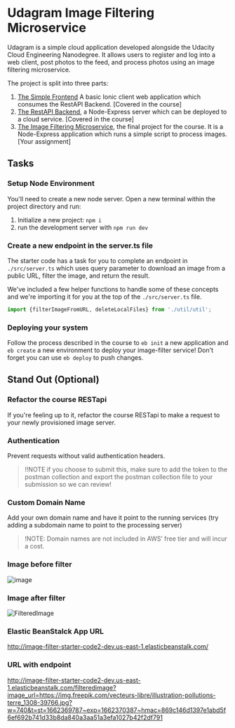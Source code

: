 # Udagram Image Filtering Microservice

Udagram is a simple cloud application developed alongside the Udacity Cloud Engineering Nanodegree. It allows users to register and log into a web client, post photos to the feed, and process photos using an image filtering microservice.

The project is split into three parts:
1. [The Simple Frontend](https://github.com/udacity/cloud-developer/tree/master/course-02/exercises/udacity-c2-frontend)
A basic Ionic client web application which consumes the RestAPI Backend. [Covered in the course]
2. [The RestAPI Backend](https://github.com/udacity/cloud-developer/tree/master/course-02/exercises/udacity-c2-restapi), a Node-Express server which can be deployed to a cloud service. [Covered in the course]
3. [The Image Filtering Microservice](https://github.com/udacity/cloud-developer/tree/master/course-02/project/image-filter-starter-code), the final project for the course. It is a Node-Express application which runs a simple script to process images. [Your assignment]

## Tasks

### Setup Node Environment

You'll need to create a new node server. Open a new terminal within the project directory and run:

1. Initialize a new project: `npm i`
2. run the development server with `npm run dev`

### Create a new endpoint in the server.ts file

The starter code has a task for you to complete an endpoint in `./src/server.ts` which uses query parameter to download an image from a public URL, filter the image, and return the result.

We've included a few helper functions to handle some of these concepts and we're importing it for you at the top of the `./src/server.ts`  file.

```typescript
import {filterImageFromURL, deleteLocalFiles} from './util/util';
```

### Deploying your system

Follow the process described in the course to `eb init` a new application and `eb create` a new environment to deploy your image-filter service! Don't forget you can use `eb deploy` to push changes.

## Stand Out (Optional)

### Refactor the course RESTapi

If you're feeling up to it, refactor the course RESTapi to make a request to your newly provisioned image server.

### Authentication

Prevent requests without valid authentication headers.
> !!NOTE if you choose to submit this, make sure to add the token to the postman collection and export the postman collection file to your submission so we can review!

### Custom Domain Name

Add your own domain name and have it point to the running services (try adding a subdomain name to point to the processing server)
> !NOTE: Domain names are not included in AWS’ free tier and will incur a cost.


### Image before filter
![image](https://user-images.githubusercontent.com/73849124/189359947-966787ed-e40b-4793-8d11-761c9d7004ff.png)

### Image after filter 
![FilteredImage](https://user-images.githubusercontent.com/73849124/189359483-4fe5f82b-3290-4103-829b-65da7e445164.png)
### Elastic BeanStalck App URL
http://image-filter-starter-code2-dev.us-east-1.elasticbeanstalk.com/

### URL with endpoint
http://image-filter-starter-code2-dev.us-east-1.elasticbeanstalk.com/filteredimage?image_url=https://img.freepik.com/vecteurs-libre/illustration-pollutions-terre_1308-39766.jpg?w=740&t=st=1662369787~exp=1662370387~hmac=869c146d1397e1abd5f6ef692b741d33b8da840a3aa51a3efa1027b42f2df791
